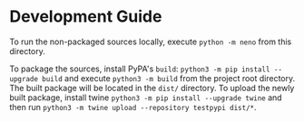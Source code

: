 # Development Guide

To run the non-packaged sources locally, execute `python -m neno` from this directory.

To package the sources, install PyPA's `build`: `python3 -m pip install --upgrade build` and execute `python3 -m build` from the project root directory.
The built package will be located in the `dist/` directory.
To upload the newly built package, install twine `python3 -m pip install --upgrade twine` and then run `python3 -m twine upload --repository testpypi dist/*`.
